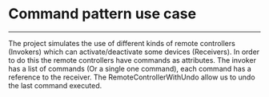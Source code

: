 # Command pattern use case
___
The project simulates the use of different kinds of remote controllers (Invokers) which can
activate/deactivate some devices (Receivers). In order to do this the remote controllers have commands as attributes.
The invoker has a list of commands (Or a single one command), each command has a reference
to the receiver.
The RemoteControllerWithUndo allow us to undo the last command executed.
